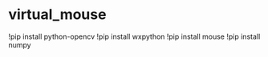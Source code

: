 # virtual_mouse

!pip install python-opencv
!pip install wxpython
!pip install mouse
!pip install numpy
